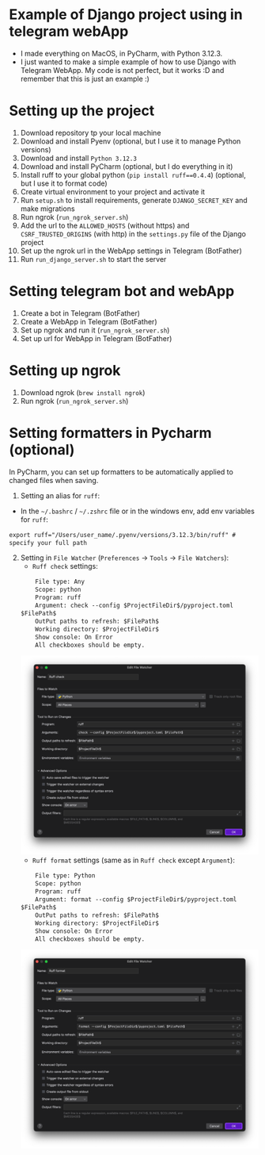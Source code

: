 # Example of Django project using in telegram webApp

- I made everything on MacOS, in PyCharm, with Python 3.12.3.
- I just wanted to make a simple example of how to use Django with Telegram WebApp. My code is not perfect, but it
  works :D and remember that this is just an example :)

# Setting up the project

1. Download repository tp your local machine
2. Download and install Pyenv (optional, but I use it to manage Python versions)
3. Download and install `Python 3.12.3`
4. Download and install PyCharm (optional, but I do everything in it)
5. Install ruff to your global python (`pip install ruff==0.4.4`) (optional, but I use it to format code)
6. Create virtual environment to your project and activate it
7. Run `setup.sh` to install requirements, generate `DJANGO_SECRET_KEY` and make migrations
8. Run ngrok (`run_ngrok_server.sh`)
9. Add the url to the `ALLOWED_HOSTS` (without https) and `CSRF_TRUSTED_ORIGINS` (with http) in the `settings.py`
   file of the Django project
10. Set up the ngrok url in the WebApp settings in Telegram (BotFather)
11. Run `run_django_server.sh` to start the server

# Setting telegram bot and webApp

1. Create a bot in Telegram (BotFather)
2. Create a WebApp in Telegram (BotFather)
3. Set up ngrok and run it (`run_ngrok_server.sh`)
4. Set up url for WebApp in Telegram (BotFather)

# Setting up ngrok

1. Download ngrok (`brew install ngrok`)
2. Run ngrok (`run_ngrok_server.sh`)

# Setting formatters in Pycharm (optional)

In PyCharm, you can set up formatters to be automatically applied to changed files when saving.

1. Setting an alias for `ruff`:

- In the `~/.bashrc` / `~/.zshrc` file or in the windows env, add env variables for `ruff`:

```
export ruff="/Users/user_name/.pyenv/versions/3.12.3/bin/ruff" # specify your full path
```

2. Setting in `File Watcher` (`Preferences` -> `Tools` -> `File Watchers`):
	- `Ruff check` settings:
    ```
        File type: Any
        Scope: python
        Program: ruff 
        Argument: check --config $ProjectFileDir$/pyproject.toml $FilePath$
        OutPut paths to refresh: $FilePath$
        Working directory: $ProjectFileDir$
        Show console: On Error
        All checkboxes should be empty.
    ```
   ![ruff_check.png](readme_pics/ruff_check.png)
	- `Ruff format` settings (same as in `Ruff check` except `Argument`):
   ``` 
	   File type: Python
	   Scope: python
	   Program: ruff 
	   Argument: format --config $ProjectFileDir$/pyproject.toml $FilePath$
	   OutPut paths to refresh: $FilePath$
	   Working directory: $ProjectFileDir$
	   Show console: On Error
	   All checkboxes should be empty.
   ```
   ![ruff_format.png](readme_pics/ruff_format.png)
